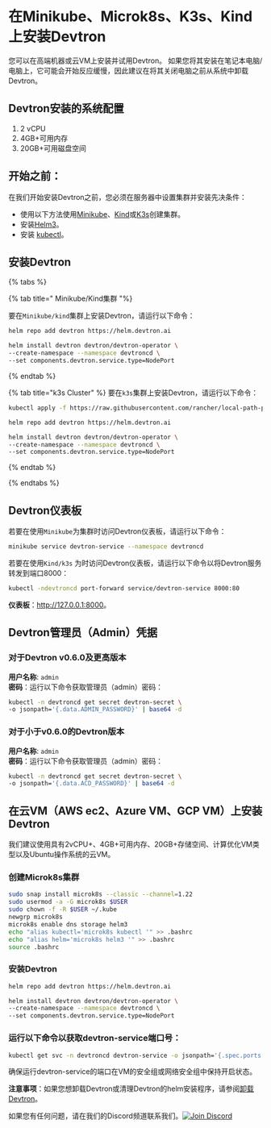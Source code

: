 ﻿# 在Minikube、Microk8s、K3s、Kind上安装Devtron

您可以在高端机器或云VM上安装并试用Devtron。 如果您将其安装在笔记本电脑/电脑上，它可能会开始反应缓慢，因此建议在将其关闭电脑之前从系统中卸载Devtron。

## Devtron安装的系统配置
1. 2 vCPU
2. 4GB+可用内存
3. 20GB+可用磁盘空间

## 开始之前：

在我们开始安装Devtron之前，您必须在服务器中设置集群并安装先决条件：

* 使用以下方法使用[Minikube](https://minikube.sigs.k8s.io/docs/start/)、[Kind](https://kind.sigs.k8s.io/docs/user/quick-start/)或[K3s](https://rancher.com/docs/k3s/latest/en/installation/)创建集群。
* 安装[Helm3](https://helm.sh/docs/intro/install/)。
* 安装 [kubectl](https://kubernetes.io/docs/tasks/tools/)。
## 安装Devtron

{% tabs %}

{% tab title=" Minikube/Kind集群 "%}

要在``Minikube/kind``集群上安装Devtron，请运行以下命令：
~~~ bash
helm repo add devtron https://helm.devtron.ai

helm install devtron devtron/devtron-operator \
--create-namespace --namespace devtroncd \
--set components.devtron.service.type=NodePort

~~~

{% endtab %}

{% tab title="k3s Cluster" %}
要在``k3s``集群上安装Devtron，请运行以下命令：
~~~ bash
kubectl apply -f https://raw.githubusercontent.com/rancher/local-path-provisioner/master/deploy/local-path-storage.yaml

helm repo add devtron https://helm.devtron.ai

helm install devtron devtron/devtron-operator \
--create-namespace --namespace devtroncd \
--set components.devtron.service.type=NodePort

~~~

{% endtab %}

{% endtabs %}
## Devtron仪表板
若要在使用``Minikube``为集群时访问Devtron仪表板，请运行以下命令：
~~~ bash
minikube service devtron-service --namespace devtroncd
~~~

若要在使用``Kind/k3s`` 为时访问Devtron仪表板，请运行以下命令以将Devtron服务转发到端口8000：
~~~ bash
kubectl -ndevtroncd port-forward service/devtron-service 8000:80
~~~

**仪表板**：<http://127.0.0.1:8000>。

## Devtron管理员（Admin）凭据

### 对于Devtron v0.6.0及更高版本

**用户名称**: `admin` <br>
**密码**：运行以下命令获取管理员（admin）密码：
~~~ bash
kubectl -n devtroncd get secret devtron-secret \
-o jsonpath='{.data.ADMIN_PASSWORD}' | base64 -d
~~~
### 对于小于v0.6.0的Devtron版本
**用户名称**: `admin` <br>
**密码**：运行以下命令获取管理员（admin）密码：
~~~ bash
kubectl -n devtroncd get secret devtron-secret \
-o jsonpath='{.data.ACD_PASSWORD}' | base64 -d
~~~
## 在云VM（AWS ec2、Azure VM、GCP VM）上安装Devtron
我们建议使用具有2vCPU+、4GB+可用内存、20GB+存储空间、计算优化VM类型以及Ubuntu操作系统的云VM。
### 创建Microk8s集群
~~~ bash
sudo snap install microk8s --classic --channel=1.22
sudo usermod -a -G microk8s $USER
sudo chown -f -R $USER ~/.kube
newgrp microk8s
microk8s enable dns storage helm3
echo "alias kubectl='microk8s kubectl '" >> .bashrc
echo "alias helm='microk8s helm3 '" >> .bashrc
source .bashrc
~~~
### 安装Devtron
~~~ bash
helm repo add devtron https://helm.devtron.ai

helm install devtron devtron/devtron-operator \
--create-namespace --namespace devtroncd \
--set components.devtron.service.type=NodePort

~~~

### 运行以下命令以获取devtron-service端口号：
~~~ bash
kubectl get svc -n devtroncd devtron-service -o jsonpath='{.spec.ports[0].nodePort}'
~~~

确保运行devtron-service的端口在VM的安全组或网络安全组中保持开启状态。

**注意事项**：如果您想卸载Devtron或清理Devtron的helm安装程序，请参阅[卸载Devtron](https://docs.devtron.ai/install/uninstall-devtron)。

如果您有任何问题，请在我们的Discord频道联系我们。[![Join Discord](https://img.shields.io/badge/Join%20us%20on-Discord-e01563.svg)](https://discord.gg/jsRG5qx2gp)
